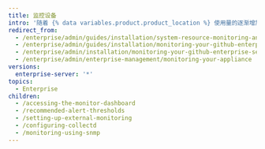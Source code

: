 ```yaml
---
title: 监控设备
intro: '随着 {% data variables.product.product_location %} 使用量的逐渐增加，系统资源（例如 CPU、内存和存储空间）的利用率也会提高。 您可以配置监视和警报来提示潜在问题，以免这些问题对应用程序性能或可用性造成严重的负面影响。'
redirect_from:
  - /enterprise/admin/guides/installation/system-resource-monitoring-and-alerting/
  - /enterprise/admin/guides/installation/monitoring-your-github-enterprise-appliance/
  - /enterprise/admin/installation/monitoring-your-github-enterprise-server-appliance
  - /enterprise/admin/enterprise-management/monitoring-your-appliance
versions:
  enterprise-server: '*'
topics:
  - Enterprise
children:
  - /accessing-the-monitor-dashboard
  - /recommended-alert-thresholds
  - /setting-up-external-monitoring
  - /configuring-collectd
  - /monitoring-using-snmp
---
```


